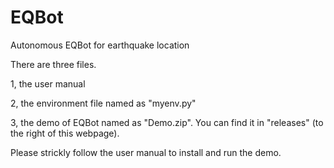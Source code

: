 # EQBot
Autonomous EQBot for earthquake location

There are three files.

1, the user manual

2, the environment file named as "myenv.py"

3, the demo of EQBot named as "Demo.zip". You can find it in "releases" (to the right of this webpage).

Please strickly follow the user manual to install and run the demo.
